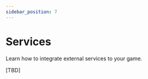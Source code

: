 ```yaml
---
sidebar_position: 7
---
```


# Services

Learn how to integrate external services to your game.

[TBD]